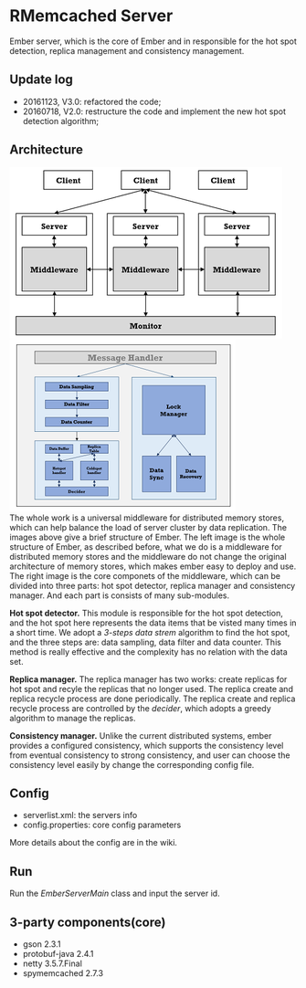 # RMemcached Server
Ember server, which is the core of Ember and in responsible for the hot spot detection, replica management and consistency management.

## Update log
- 20161123, V3.0: refactored the code;
- 20160718, V2.0: restructure the code and implement the new hot spot detection algorithm;

## Architecture
![img](image/structure.png) ![img](image/core.png)    
The whole work is a universal middleware for distributed memory stores, which can help balance the load of server cluster by data replication. The images above give a brief structure of Ember. The left image is the whole structure of Ember, as described before, what we do is a middleware for distributed memory stores and the middleware do not change the original architecture of memory stores, which makes ember easy to deploy and use. The right image is the core componets of the middleware, which can be divided into three parts: hot spot detector, replica manager and consistency manager. And each part is consists of many sub-modules.    

**Hot spot detector.** This module is responsible for the hot spot detection, and the hot spot here represents the data items that be visted many times in a short time. We adopt a *3-steps data strem* algorithm to find the hot spot, and the three steps are: data sampling, data filter and data counter. This method is really effective and the complexity has no relation with the data set.    

**Replica manager.** The replica manager has two works: create replicas for hot spot and recyle the replicas that no longer used. The replica create and replica recycle process are done periodically. The replica create and replica recycle process are controlled by the *decider*, which adopts a greedy algorithm to manage the replicas.    

**Consistency manager.** Unlike the current distributed systems, ember provides a configured consistency, which supports the consistency level from eventual consistency to strong consistency, and user can choose the consistency level easily by change the corresponding config file.

## Config
- serverlist.xml: the servers info
- config.properties: core config parameters

More details about the config are in the wiki.

## Run
Run the *EmberServerMain* class and input the server id.

## 3-party components(core)
- gson 2.3.1
- protobuf-java 2.4.1
- netty 3.5.7.Final
- spymemcached 2.7.3

